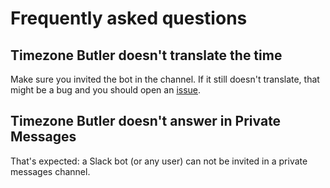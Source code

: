 # Frequently asked questions

## Timezone Butler doesn't translate the time

Make sure you invited the bot in the channel. If it still doesn't translate, that might be a bug and you should open an [issue](https://github.com/mathieudutour/timezone-butler/issues/new?assignees=&labels=bug%2C+missed+time&template=missed-time.md&title=).

## Timezone Butler doesn't answer in Private Messages

That's expected: a Slack bot (or any user) can not be invited in a private messages channel.
